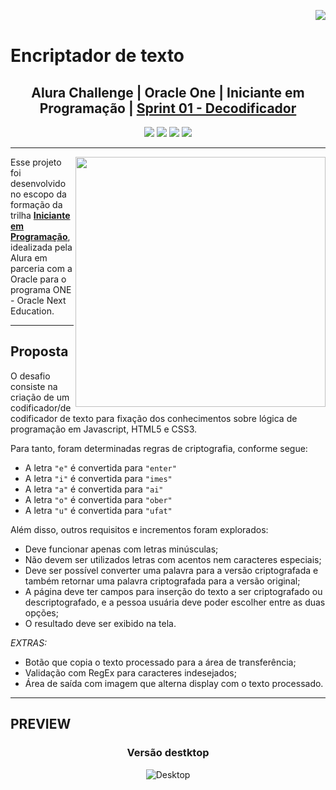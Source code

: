 <img align="right" src="https://cursos.alura.com.br/assets/images/certificates/new/logo/oracle-one-logo.png"><br>

# Encriptador de texto
## <div align="center">Alura Challenge | Oracle One |  Iniciante em Programação  | <a href="https://www.alura.com.br/challenges/oracle-one/semana01e02-construa-decodificador-texto-com-javascript">Sprint 01 - Decodificador </a><div>
<div align="center">
  <img src="https://img.shields.io/github/languages/count/sophiacrds/Encriptador-ONE">
  <img src="https://img.shields.io/github/languages/code-size/sophiacrds/Encriptador-ONE">
  <img src="https://img.shields.io/github/last-commit/sophiacrds/Encriptador-ONE">
  <img src="https://img.shields.io/github/followers/sophiacrds?style=social">
</div>

---
 <img align="right" width="400px" src="https://user-images.githubusercontent.com/44093225/174912906-27c210df-ecb2-4fe7-a21b-f0c9adcab837.png">

Esse projeto foi desenvolvido no escopo da formação da trilha **<u>Iniciante em Programação</u>**, idealizada pela Alura em parceria com a Oracle para o programa ONE - Oracle Next Education.

---

 ## Proposta
 O desafio consiste na criação de um codificador/decodificador de texto para fixação dos conhecimentos sobre lógica de programação em Javascript, HTML5 e CSS3. 
 
Para tanto, foram determinadas regras de criptografia, conforme segue:

* A letra `"e"` é convertida para `"enter"`
* A letra `"i"` é convertida para `"imes"`
* A letra `"a"` é convertida para `"ai"`
* A letra `"o"` é convertida para `"ober"`
* A letra `"u"` é convertida para `"ufat"`

Além disso, outros requisitos e incrementos foram explorados:
* Deve funcionar apenas com letras minúsculas;
* Não devem ser utilizados letras com acentos nem caracteres especiais;
* Deve ser possível converter uma palavra para a versão criptografada e também retornar uma palavra criptografada para a versão original;
* A página deve ter campos para inserção do texto a ser criptografado ou descriptografado, e a pessoa usuária deve poder escolher entre as duas opções;
* O resultado deve ser exibido na tela.

*EXTRAS:*
* Botão que copia o texto processado para a área de transferência;
* Validação com RegEx para caracteres indesejados;
* Área de saída com imagem que alterna display com o texto processado.

---

## PREVIEW
### <div align="center"> Versão destktop </div>
  <div align="center">
    <img alt="Desktop" src="">
  </div>
